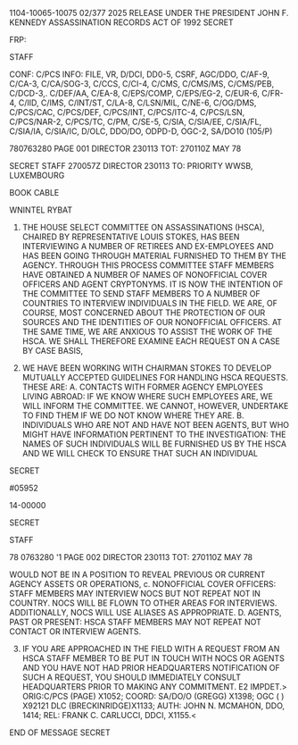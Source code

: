 1104-10065-10075
02/377
2025 RELEASE UNDER THE PRESIDENT JOHN F. KENNEDY ASSASSINATION RECORDS ACT OF 1992
SECRET

FRP:

STAFF

CONF: C/PCS INFO: FILE, VR, D/DCI, DD0-5, CSRF, AGC/DDO, C/AF-9,
C/CA-3, C/CA/SOG-3, C/CCS, C/CI-4, C/CMS, C/CMS/MS, C/CMS/PEB, C/DCD-3,.
C/DEF/AA, C/EA-8, C/EPS/COMP, C/EPS/EG-2, C/EUR-6, C/FR-4, C/IID, C/IMS,
C/INT/ST, C/LA-8, C/LSN/MIL, C/NE-6, C/OG/DMS, C/PCS/CAC, C/PCS/DEF,
C/PCS/INT, C/PCS/ITC-4, C/PCS/LSN, C/PCS/NAR-2, C/PCS/TC, C/PM, C/SE-5,
C/SIA, C/SIA/EE, C/SIA/FL, C/SIA/IA, C/SIA/IC, D/OLC, DDO/DO, ODPD-D,
OGC-2, SA/DO10 (105/P)

780763280 PAGE 001 DIRECTOR 230113
TOT: 270110Z MAY 78

SECRET
STAFF 270057Z DIRECTOR 230113
TO: PRIORITY WWSB, LUXEMBOURG

BOOK CABLE

WNINTEL RYBAT

1. THE HOUSE SELECT COMMITTEE ON ASSASSINATIONS (HSCA),
CHAIRED BY REPRESENTATIVE LOUIS STOKES, HAS BEEN INTERVIEWING
A NUMBER OF RETIREES AND EX-EMPLOYEES AND HAS BEEN GOING
THROUGH MATERIAL FURNISHED TO THEM BY THE AGENCY. THROUGH
THIS PROCESS COMMITTEE STAFF MEMBERS HAVE OBTAINED A NUMBER
OF NAMES OF NONOFFICIAL COVER OFFICERS AND AGENT CRYPTONYMS.
IT IS NOW THE INTENTION OF THE COMMITTEE TO SEND STAFF
MEMBERS TO A NUMBER OF COUNTRIES TO INTERVIEW INDIVIDUALS IN
THE FIELD. WE ARE, OF COURSE, MOST CONCERNED ABOUT THE
PROTECTION OF OUR SOURCES AND THE IDENTITIES OF OUR NONOFFICIAL
OFFICERS. AT THE SAME TIME, WE ARE ANXIOUS TO ASSIST THE
WORK OF THE HSCA. WE SHALL THEREFORE EXAMINE EACH REQUEST
ON A CASE BY CASE BASIS,

2. WE HAVE BEEN WORKING WITH CHAIRMAN STOKES TO DEVELOP
MUTUALLY ACCEPTED GUIDELINES FOR HANDLING HSCA REQUESTS. THESE
ARE:
A. CONTACTS WITH FORMER AGENCY EMPLOYEES LIVING ABROAD:
IF WE KNOW WHERE SUCH EMPLOYEES ARE, WE WILL INFORM
THE COMMITTEE. WE CANNOT, HOWEVER, UNDERTAKE TO FIND THEM IF WE
DO NOT KNOW WHERE THEY ARE.
B. INDIVIDUALS WHO ARE NOT AND HAVE NOT BEEN AGENTS,
BUT WHO MIGHT HAVE INFORMATION PERTINENT TO THE
INVESTIGATION:
THE NAMES OF SUCH INDIVIDUALS WILL BE FURNISHED US
BY THE HSCA AND WE WILL CHECK TO ENSURE THAT SUCH AN INDIVIDUAL

SECRET

#05952

14-00000

SECRET

STAFF

78 0763280
'1
PAGE 002 DIRECTOR 230113
TOT: 270110Z MAY 78

WOULD NOT BE IN A POSITION TO REVEAL PREVIOUS OR CURRENT AGENCY
ASSETS OR OPERATIONS,
c. NONOFFICIAL COVER OFFICERS:
STAFF MEMBERS MAY INTERVIEW NOCS BUT NOT REPEAT NOT
IN COUNTRY. NOCS WILL BE FLOWN TO OTHER AREAS FOR INTERVIEWS.
ADDITIONALLY, NOCS WILL USE ALIASES AS APPROPRIATE.
D. AGENTS, PAST OR PRESENT:
HSCA STAFF MEMBERS MAY NOT REPEAT NOT CONTACT OR
INTERVIEW AGENTS.

3. IF YOU ARE APPROACHED IN THE FIELD WITH A REQUEST FROM AN
HSCA STAFF MEMBER TO BE PUT IN TOUCH WITH NOCS OR AGENTS AND
YOU HAVE NOT HAD PRIOR HEADQUARTERS NOTIFICATION OF SUCH A REQUEST,
YOU SHOULD IMMEDIATELY CONSULT HEADQUARTERS PRIOR TO MAKING ANY
COMMITMENT. E2 IMPDET.>
ORIG:C/PCS (PAGE) X1052; COORD: SA/DO/O (GREGG) X1398; OGC ( )
X92121 DLC (BRECKINRIDGE)X1133; AUTH: JOHN N. MCMAHON, DDO, 1414;
REL: FRANK C. CARLUCCI, DDCI, X1155.<

END OF MESSAGE
SECRET
